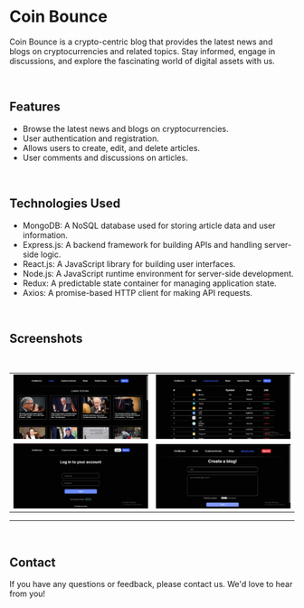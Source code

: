 # Coin Bounce

Coin Bounce is a crypto-centric blog that provides the latest news and blogs on cryptocurrencies and related topics. Stay informed, engage in discussions, and explore the fascinating world of digital assets with us.

<br>

## Features

- Browse the latest news and blogs on cryptocurrencies.
- User authentication and registration.
- Allows users to create, edit, and delete articles.
- User comments and discussions on articles.

<br>

## Technologies Used

- MongoDB: A NoSQL database used for storing article data and user information.
- Express.js: A backend framework for building APIs and handling server-side logic.
- React.js: A JavaScript library for building user interfaces.
- Node.js: A JavaScript runtime environment for server-side development.
- Redux: A predictable state container for managing application state.
- Axios: A promise-based HTTP client for making API requests.  

<br>

## Screenshots
<br>

<table>
    <tr>
        <td><img src = "/screenshots/1.jpg" ></td>
        <td><img src = "/screenshots/2.jpg" ></td>
    </tr>
    <tr>
        <td><img src = "/screenshots/3.jpg" ></td>
        <td><img src = "/screenshots/4.jpg" ></td>
  </tr>
</table>    

<hr>

<br>

## Contact

If you have any questions or feedback, please contact us. We'd love to hear from you!
